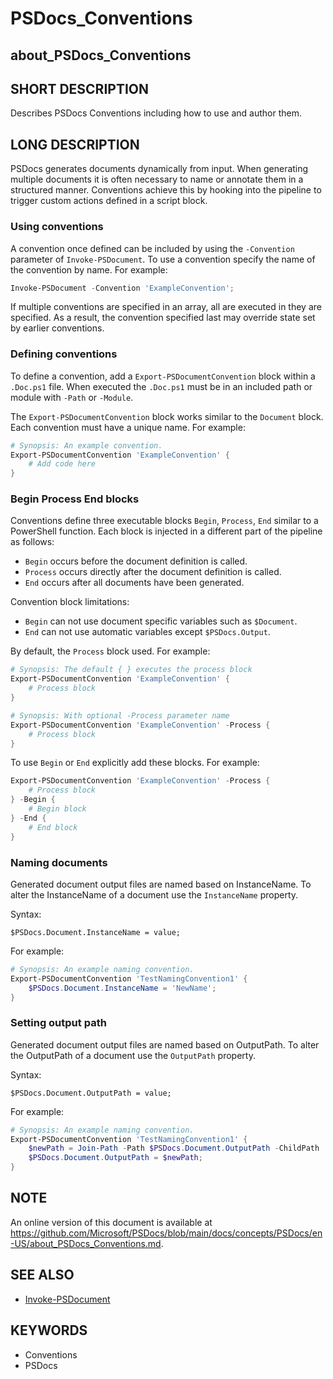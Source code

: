# PSDocs_Conventions

## about_PSDocs_Conventions

## SHORT DESCRIPTION

Describes PSDocs Conventions including how to use and author them.

## LONG DESCRIPTION

PSDocs generates documents dynamically from input.
When generating multiple documents it is often necessary to name or annotate them in a structured manner.
Conventions achieve this by hooking into the pipeline to trigger custom actions defined in a script block.

### Using conventions

A convention once defined can be included by using the `-Convention` parameter of `Invoke-PSDocument`.
To use a convention specify the name of the convention by name.
For example:

```powershell
Invoke-PSDocument -Convention 'ExampleConvention';
```

If multiple conventions are specified in an array, all are executed in they are specified.
As a result, the convention specified last may override state set by earlier conventions.

### Defining conventions

To define a convention, add a `Export-PSDocumentConvention` block within a `.Doc.ps1` file.
When executed the `.Doc.ps1` must be in an included path or module with `-Path` or `-Module`.

The `Export-PSDocumentConvention` block works similar to the `Document` block.
Each convention must have a unique name.
For example:

```powershell
# Synopsis: An example convention.
Export-PSDocumentConvention 'ExampleConvention' {
    # Add code here
}
```

### Begin Process End blocks

Conventions define three executable blocks `Begin`, `Process`, `End` similar to a PowerShell function.
Each block is injected in a different part of the pipeline as follows:

- `Begin` occurs before the document definition is called.
- `Process` occurs directly after the document definition is called.
- `End` occurs after all documents have been generated.

Convention block limitations:

- `Begin` can not use document specific variables such as `$Document`.
- `End` can not use automatic variables except `$PSDocs.Output`.

By default, the `Process` block used.
For example:

```powershell
# Synopsis: The default { } executes the process block
Export-PSDocumentConvention 'ExampleConvention' {
    # Process block
}

# Synopsis: With optional -Process parameter name
Export-PSDocumentConvention 'ExampleConvention' -Process {
    # Process block
}
```

To use `Begin` or `End` explicitly add these blocks.
For example:

```powershell
Export-PSDocumentConvention 'ExampleConvention' -Process {
    # Process block
} -Begin {
    # Begin block
} -End {
    # End block
}
```

### Naming documents

Generated document output files are named based on InstanceName.
To alter the InstanceName of a document use the `InstanceName` property.

Syntax:

```text
$PSDocs.Document.InstanceName = value;
```

For example:

```powershell
# Synopsis: An example naming convention.
Export-PSDocumentConvention 'TestNamingConvention1' {
    $PSDocs.Document.InstanceName = 'NewName';
}
```

### Setting output path

Generated document output files are named based on OutputPath.
To alter the OutputPath of a document use the `OutputPath` property.

Syntax:

```text
$PSDocs.Document.OutputPath = value;
```

For example:

```powershell
# Synopsis: An example naming convention.
Export-PSDocumentConvention 'TestNamingConvention1' {
    $newPath = Join-Path -Path $PSDocs.Document.OutputPath -ChildPath 'new';
    $PSDocs.Document.OutputPath = $newPath;
}
```

## NOTE

An online version of this document is available at https://github.com/Microsoft/PSDocs/blob/main/docs/concepts/PSDocs/en-US/about_PSDocs_Conventions.md.

## SEE ALSO

- [Invoke-PSDocument](https://github.com/Microsoft/PSDocs/blob/main/docs/commands/PSDocs/en-US/Invoke-PSDocument.md)

## KEYWORDS

- Conventions
- PSDocs
